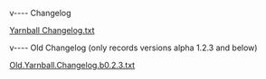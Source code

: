 v---- Changelog

[Yarnball Changelog.txt](https://github.com/BlueberryYum-Scratch/Changelogs/files/8587567/Yarnball.Changelog.txt)

v----  Old Changelog (only records versions alpha 1.2.3 and below)

[Old.Yarnball.Changelog.b0.2.3.txt](https://github.com/BlueberryYum-Scratch/Changelogs/files/8587571/Old.Yarnball.Changelog.b0.2.3.txt)
